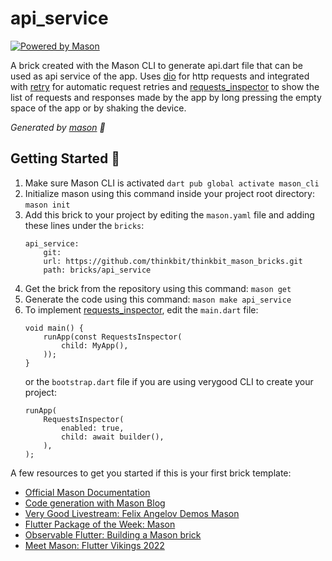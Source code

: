 # api_service

[![Powered by Mason](https://img.shields.io/endpoint?url=https%3A%2F%2Ftinyurl.com%2Fmason-badge)](https://github.com/felangel/mason)

A brick created with the Mason CLI to generate api.dart file that can be used as api service of the app. Uses [dio][8] for http requests and integrated with [retry][9] for automatic request retries and [requests_inspector][10] to show the list of requests and responses made by the app by long pressing the empty space of the app or by shaking the device.

_Generated by [mason][1] 🧱_

## Getting Started 🚀
1. Make sure Mason CLI is activated
`dart pub global activate mason_cli`
2. Initialize mason using this command inside your project root directory:
`mason init`
3. Add this brick to your project by editing the `mason.yaml` file and adding these lines under the `bricks`:
    ```
    api_service:
        git:
        url: https://github.com/thinkbit/thinkbit_mason_bricks.git
        path: bricks/api_service
    ```
4. Get the brick from the repository using this command:
`mason get`
5. Generate the code using this command:
`mason make api_service`
6. To implement [requests_inspector][10], edit the `main.dart` file:
    ```
    void main() {
        runApp(const RequestsInspector(
            child: MyApp(),
        ));
    }
    ```
    or the `bootstrap.dart` file if you are using verygood CLI to create your project:
    ```
    runApp(
        RequestsInspector(
            enabled: true,
            child: await builder(),
        ),
    );
    ```


A few resources to get you started if this is your first brick template:

- [Official Mason Documentation][2]
- [Code generation with Mason Blog][3]
- [Very Good Livestream: Felix Angelov Demos Mason][4]
- [Flutter Package of the Week: Mason][5]
- [Observable Flutter: Building a Mason brick][6]
- [Meet Mason: Flutter Vikings 2022][7]

[1]: https://github.com/felangel/mason
[2]: https://docs.brickhub.dev
[3]: https://verygood.ventures/blog/code-generation-with-mason
[4]: https://youtu.be/G4PTjA6tpTU
[5]: https://youtu.be/qjA0JFiPMnQ
[6]: https://youtu.be/o8B1EfcUisw
[7]: https://youtu.be/LXhgiF5HiQg
[8]: https://pub.dev/packages/dio
[9]: https://pub.dev/packages/retry
[10]: https://pub.dev/packages/requests_inspector
